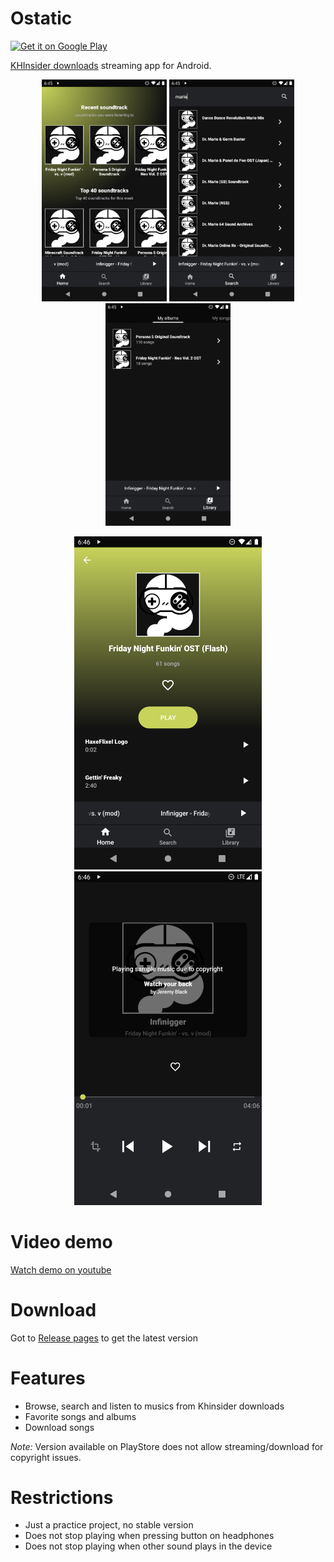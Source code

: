 # Ostatic

<a href='https://play.google.com/store/apps/details?id=io.github.artenes.ostatic.playstore&pcampaignid=pcampaignidMKT-Other-global-all-co-prtnr-py-PartBadge-Mar2515-1'><img alt='Get it on Google Play' src='https://play.google.com/intl/en_us/badges/static/images/badges/en_badge_web_generic.png' width='250px'/></a>

[KHInsider downloads](https://downloads.khinsider.com/) streaming app for Android.

<p align="middle">
	<img src="screenshots/ostaticscreen01.png" width="200">
	<img src="screenshots/ostaticscreen02.png" width="200">
	<img src="screenshots/ostaticscreen03.png" width="200">
</p>

<p align="middle">
	<img src="screenshots/ostaticscreen04.png" width="300">
	<img src="screenshots/ostaticscreen05.png" width="300">
</p>

# Video demo

[Watch demo on youtube](https://youtu.be/Ea-Y0MTgVU0)

# Download

Got to [Release pages](https://github.com/Artenes/ostatic/releases) to get the latest version

# Features

- Browse, search and listen to musics from Khinsider downloads
- Favorite songs and albums
- Download songs

*Note:* Version available on PlayStore does not allow streaming/download for copyright issues.

# Restrictions

- Just a practice project, no stable version
- Does not stop playing when pressing button on headphones
- Does not stop playing when other sound plays in the device

